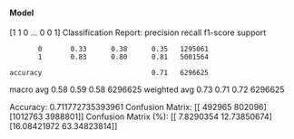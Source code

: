 #### Model
[1 1 0 ... 0 0 1]
Classification Report:
              precision    recall  f1-score   support

           0       0.33      0.38      0.35   1295061
           1       0.83      0.80      0.81   5001564

    accuracy                           0.71   6296625
   macro avg       0.58      0.59      0.58   6296625
weighted avg       0.73      0.71      0.72   6296625

Accuracy: 0.711772735393961
Confusion Matrix:
[[ 492965  802096]
 [1012763 3988801]]
Confusion Matrix (%):
[[ 7.8290354  12.73850674]
 [16.08421972 63.34823814]]
